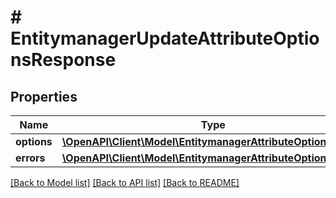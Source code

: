 # # EntitymanagerUpdateAttributeOptionsResponse


## Properties 


Name | Type | Description | Notes
------------ | ------------- | ------------- | -------------
**options**| [**\OpenAPI\Client\Model\EntitymanagerAttributeOption[]**](EntitymanagerAttributeOption.md) |   | [optional]
**errors**| [**\OpenAPI\Client\Model\EntitymanagerAttributeOptionErrors[]**](EntitymanagerAttributeOptionErrors.md) |   | [optional]


[[Back to Model list]](../../README.md#models) [[Back to API list]](../../README.md#endpoints) [[Back to README]](../../README.md)

